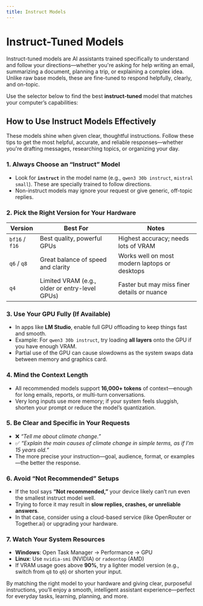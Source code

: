 ```yaml
---
title: Instruct Models
---
```


# Instruct-Tuned Models

Instruct-tuned models are AI assistants trained specifically to understand and follow your directions—whether you're asking for help writing an email, summarizing a document, planning a trip, or explaining a complex idea. Unlike raw base models, these are fine-tuned to respond helpfully, clearly, and on-topic.

Use the selector below to find the best **instruct-tuned** model that matches your computer’s capabilities:

<script setup>
import ModelSelector from '../../../components/ModelSelector.vue'

const models = [
  { ramMin: 128, vramMin: 32, models: [{"Mistral Small": { parameters: 24, quantization: 'Q8_0' }}, {"Qwen3 30B Instruct 2507": { parameters: 30, quantization: 'BF16' }}], usefulness: 1.0},
  { ramMin: 128, vramMin: 24, models: [{"Mistral Small": { parameters: 24, quantization: 'Q6_K_M' }}, {"Qwen3 30B Instruct 2507": { parameters: 30, quantization: 'BF16' }}], usefulness: 0.9},
  { ramMin: 128, vramMin: 0, models: [{"Qwen3 30B Instruct 2507": { parameters: 30, quantization: 'BF16' }}], usefulness: 0.8},

  { ramMin: 64, vramMin: 32, models: [{"Mistral Small": { parameters: 24, quantization: 'Q8_0' }}, {"Qwen3 30B Instruct 2507": { parameters: 30, quantization: 'BF16' }}], usefulness: 0.9},
  { ramMin: 64, vramMin: 24, models: [{"Mistral Small": { parameters: 24, quantization: 'Q6_K_M' }}, {"Qwen3 30B Instruct 2507": { parameters: 30, quantization: 'Q8_0' }}], usefulness: 0.8},
  { ramMin: 64, vramMin: 16, models: [{"Qwen3 30B Instruct 2507": { parameters: 30, quantization: 'Q8_0' }}], usefulness: 0.7},
  { ramMin: 64, vramMin: 12, models: [{"Qwen3 30B Instruct 2507": { parameters: 30, quantization: 'Q8_0' }}], usefulness: 0.6},
  { ramMin: 64, vramMin: 8, models: [{"Qwen3 30B Instruct 2507": { parameters: 30, quantization: 'Q8_0' }}], usefulness: 0.5},
  { ramMin: 64, vramMin: 6, models: [{"Qwen3 30B Instruct 2507": { parameters: 30, quantization: 'Q8_0' }}], usefulness: 0.4},
  { ramMin: 64, vramMin: 4, models: [{"Qwen3 30B Instruct 2507": { parameters: 30, quantization: 'Q8_0' }}], usefulness: 0.3},
  { ramMin: 64, vramMin: 0, models: [{"Qwen3 30B Instruct 2507": { parameters: 30, quantization: 'Q8_0' }}], usefulness: 0.2},

  { ramMin: 32, vramMin: 32, models: [{"Mistral Small": { parameters: 24, quantization: 'Q8_0' }}], usefulness: 0.8},
  { ramMin: 32, vramMin: 24, models: [{"Mistral Small": { parameters: 24, quantization: 'Q6_K_M' }}, {"Qwen3 30B Instruct 2507": { parameters: 30, quantization: 'Q8_0' }}], usefulness: 0.7},
  { ramMin: 32, vramMin: 16, models: [{"Qwen3 30B Instruct 2507": { parameters: 30, quantization: 'Q8_0' }}], usefulness: 0.6},
  { ramMin: 32, vramMin: 8, models: [{"Qwen3 30B Instruct 2507": { parameters: 30, quantization: 'Q6_K_M' }}], usefulness: 0.4},
  { ramMin: 32, vramMin: 4, models: [{"Qwen3 4B Instruct 2507": { parameters: 4, quantization: 'BF16' }}], usefulness: 0.3},

  { ramMin: 16, vramMin: 32, models: [{"Mistral Small": { parameters: 24, quantization: 'Q8_0' }}], usefulness: 0.6},
  { ramMin: 16, vramMin: 24, models: [{"Mistral Small": { parameters: 24, quantization: 'Q6_K_M' }}], usefulness: 0.5},
  { ramMin: 16, vramMin: 12, models: [{"Qwen3 4B Instruct 2507": { parameters: 4, quantization: 'BF16' }}], usefulness: 0.3},
  { ramMin: 16, vramMin: 4, models: [{"Qwen3 4B Instruct 2507": { parameters: 4, quantization: 'Q4_K_XL' }}], usefulness: 0.2},
]

</script>

<ModelSelector :modelDefinitions="models" />

## How to Use Instruct Models Effectively

These models shine when given clear, thoughtful instructions. Follow these tips to get the most helpful, accurate, and reliable responses—whether you're drafting messages, researching topics, or organizing your day.

### 1. **Always Choose an “Instruct” Model**
- Look for **`instruct`** in the model name (e.g., `qwen3 30b instruct`, `mistral small`). These are specially trained to follow directions.
- Non-instruct models may ignore your request or give generic, off-topic replies.

### 2. **Pick the Right Version for Your Hardware**
| Version | Best For | Notes |
|--------|--------|------|
| `bf16` / `f16` | Best quality, powerful GPUs | Highest accuracy; needs lots of VRAM |
| `q6` / `q8` | Great balance of speed and clarity | Works well on most modern laptops or desktops |
| `q4` | Limited VRAM (e.g., older or entry-level GPUs) | Faster but may miss finer details or nuance |

### 3. **Use Your GPU Fully (If Available)**
- In apps like **LM Studio**, enable full GPU offloading to keep things fast and smooth.
- Example: For `qwen3 30b instruct`, try loading **all layers** onto the GPU if you have enough VRAM.
- Partial use of the GPU can cause slowdowns as the system swaps data between memory and graphics card.

### 4. **Mind the Context Length**
- All recommended models support **16,000+ tokens** of context—enough for long emails, reports, or multi-turn conversations.
- Very long inputs use more memory; if your system feels sluggish, shorten your prompt or reduce the model’s quantization.

### 5. **Be Clear and Specific in Your Requests**
- ❌ _“Tell me about climate change.”_  
- ✅ _“Explain the main causes of climate change in simple terms, as if I’m 15 years old.”_
- The more precise your instruction—goal, audience, format, or examples—the better the response.

### 6. **Avoid “Not Recommended” Setups**
- If the tool says **“Not recommended,”** your device likely can’t run even the smallest instruct model well.
- Trying to force it may result in **slow replies, crashes, or unreliable answers**.
- In that case, consider using a cloud-based service (like OpenRouter or Together.ai) or upgrading your hardware.

### 7. **Watch Your System Resources**
- **Windows**: Open Task Manager → Performance → GPU  
- **Linux**: Use `nvidia-smi` (NVIDIA) or `radeontop` (AMD)
- If VRAM usage goes above **90%**, try a lighter model version (e.g., switch from `q8` to `q6`) or shorten your input.

By matching the right model to your hardware and giving clear, purposeful instructions, you’ll enjoy a smooth, intelligent assistant experience—perfect for everyday tasks, learning, planning, and more.